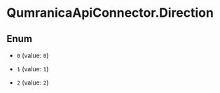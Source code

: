 # QumranicaApiConnector.Direction

## Enum


* `0` (value: `0`)

* `1` (value: `1`)

* `2` (value: `2`)


